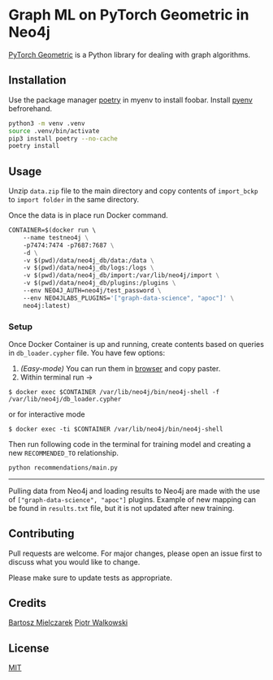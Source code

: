 # Graph ML on PyTorch Geometric in Neo4j

[PyTorch Geometric](https://pytorch-geometric.readthedocs.io/en/latest/) is a Python library for dealing with graph algorithms.

## Installation

Use the package manager [poetry](https://python-poetry.org/) in myenv to install foobar. Install [pyenv](https://github.com/pyenv/pyenv) befrorehand.

```bash
python3 -m venv .venv
source .venv/bin/activate
pip3 install poetry --no-cache   
poetry install
```

## Usage

Unzip `data.zip` file to the main directory and copy contents of `import_bckp` to `import folder` in the same directory.

Once the data is in place run Docker command.

```dockerfile
CONTAINER=$(docker run \                                          
    --name testneo4j \
    -p7474:7474 -p7687:7687 \
    -d \
    -v $(pwd)/data/neo4j_db/data:/data \
    -v $(pwd)/data/neo4j_db/logs:/logs \
    -v $(pwd)/data/neo4j_db/import:/var/lib/neo4j/import \
    -v $(pwd)/data/neo4j_db/plugins:/plugins \
    --env NEO4J_AUTH=neo4j/test_password \
    --env NEO4JLABS_PLUGINS='["graph-data-science", "apoc"]' \
    neo4j:latest)              
```

### Setup
Once Docker Container is up and running, create contents based on queries in `db_loader.cypher` file.
You have few options:
1. _(Easy-mode)_ You can run them in [browser](http://localhost:7474/browser) and copy paster.
2. Within terminal run ->

`$ docker exec $CONTAINER /var/lib/neo4j/bin/neo4j-shell -f /var/lib/neo4j/db_loader.cypher`

or for interactive mode

`$ docker exec -ti $CONTAINER /var/lib/neo4j/bin/neo4j-shell`

Then run following code in the terminal for training model and creating a new `RECOMMENDED_TO` relationship.

```bash
python recommendations/main.py
```

---
Pulling data from Neo4j and loading results to Neo4j are made with the use of `["graph-data-science", "apoc"]` plugins.
Example of new mapping can be found in `results.txt` file, but it is not updated after new training.

## Contributing

Pull requests are welcome. For major changes, please open an issue first
to discuss what you would like to change.

Please make sure to update tests as appropriate.

## Credits
[Bartosz Mielczarek](https://www.linkedin.com/in/bartosz-mielczarek-647346117)
[Piotr Walkowski](https://www.linkedin.com/in/piotrwalkowski/)


## License

[MIT](https://choosealicense.com/licenses/mit/)
